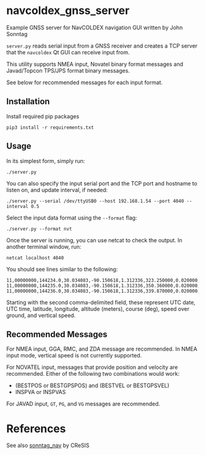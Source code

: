# navcoldex_gnss_server

Example GNSS server for NavCOLDEX navigation GUI written by John Sonntag

`server.py` reads serial input from a GNSS receiver and creates
a TCP server that the `navcoldex` Qt GUI can receive input from.

This utility  supports NMEA input, Novatel binary format messages
and Javad/Topcon TPS/JPS format binary messages.

See below for recommended messages for each input format.



## Installation

Install required pip packages

```
pip3 install -r requirements.txt
```

## Usage

In its simplest form, simply run:

```
./server.py
```

You can also specify the input serial port and the TCP port and hostname to listen on,
and update interval, if needed:

```
./server.py --serial /dev/ttyUSB0 --host 192.168.1.54 --port 4040 --interval 0.5
```

Select the input data format using the `--format` flag:

```
./server.py --format nvt
```

Once the server is running, you can use netcat to check the output.  In another
terminal window, run:

```
netcat localhost 4040
```

You should see lines similar to the following:
```
11,00000000,144234.0,30.034083,-90.150618,1.312336,323.250000,0.020000,0.000000
11,00000000,144235.0,30.034083,-90.150618,1.312336,350.360000,0.020000,0.000000
11,00000000,144236.0,30.034083,-90.150618,1.312336,339.870000,0.020000,0.000000
```

Starting with the second comma-delimited field, these represent
UTC date, UTC time, latitude, longitude, altitude (meters), course (deg),
speed over ground, and vertical speed.



## Recommended Messages

For NMEA input, GGA, RMC, and ZDA message are recommended.  In NMEA input mode,
vertical speed is not currently supported.


For NOVATEL input, messages that provide position and velocity are recommended.
Either of the following two combinations would work:

- (BESTPOS or BESTGPSPOS) and (BESTVEL or BESTGPSVEL)
- INSPVA or INSPVAS


For JAVAD input, `GT`, `PG`, and `VG` messages are recommended.

# References

See also [sonntag_nav](https://github.com/CReSIS/sonntag_nav) by CReSIS

